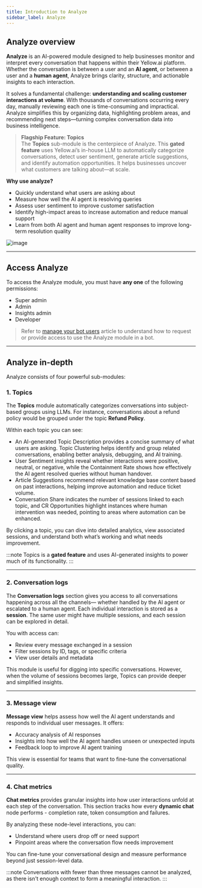 ```yaml
---
title: Introduction to Analyze
sidebar_label: Analyze
---
```


## Analyze overview

**Analyze** is an AI-powered module designed to help businesses monitor and interpret every conversation that happens within their Yellow.ai platform. Whether the conversation is between a user and an **AI agent**, or between a user and a **human agent**, Analyze brings clarity, structure, and actionable insights to each interaction.

It solves a fundamental challenge: **understanding and scaling customer interactions at volume**. With thousands of conversations occurring every day, manually reviewing each one is time-consuming and impractical. Analyze simplifies this by organizing data, highlighting problem areas, and recommending next steps—turning complex conversation data into business intelligence.           


> **Flagship Feature: Topics**  
> The **Topics** sub-module is the centerpiece of Analyze. This **gated feature** uses Yellow.ai’s in-house LLM to automatically categorize conversations, detect user sentiment, generate article suggestions, and identify automation opportunities. It helps businesses uncover what customers are talking about—at scale.

**Why use analyze?**        

- Quickly understand what users are asking about
- Measure how well the AI agent is resolving queries
- Assess user sentiment to improve customer satisfaction
- Identify high-impact areas to increase automation and reduce manual support
- Learn from both AI agent and human agent responses to improve long-term resolution quality


![image](https://imgur.com/DH5YkBg.png)

---

## Access Analyze

To access the Analyze module, you must have **any one** of the following permissions:
- Super admin
- Admin
- Insights admin
- Developer


> Refer to [manage your bot users](https://docs.yellow.ai/docs/platform_concepts/Getting%20Started/add-bot-collaborators#share-bot-access) article to understand how to request or provide access to use the Analyze module in a bot.


---

## Analyze in-depth

Analyze consists of four powerful sub-modules:


### 1. Topics

The **Topics** module automatically categorizes conversations into subject-based groups using LLMs. For instance, conversations about a refund policy would be grouped under the topic **Refund Policy**.

Within each topic you can see:                      
- An AI-generated Topic Description provides a concise summary of what users are asking. Topic Clustering helps identify and group related conversations, enabling better analysis, debugging, and AI training.                   
- User Sentiment insights reveal whether interactions were positive, neutral, or negative, while the Containment Rate shows how effectively the AI agent resolved queries without human handover.                    
- Article Suggestions recommend relevant knowledge base content based on past interactions, helping improve automation and reduce ticket volume.                      
- Conversation Share indicates the number of sessions linked to each topic, and CR Opportunities highlight instances where human intervention was needed, pointing to areas where automation can be enhanced.                        
                             
By clicking a topic, you can dive into detailed analytics, view associated sessions, and understand both what’s working and what needs improvement.                  

:::note
Topics is a **gated feature** and uses AI-generated insights to power much of its functionality.
:::


---

### 2. Conversation logs

The **Conversation logs** section gives you access to all conversations happening across all the channels— whether handled by the AI agent or escalated to a human agent. Each individual interaction is stored as a **session**. The same user might have multiple sessions, and each session can be explored in detail.

You with access can:
- Review every message exchanged in a session
- Filter sessions by ID, tags, or specific criteria
- View user details and metadata

This module is useful for digging into specific conversations. However, when the volume of sessions becomes large, Topics can provide deeper and simplified insights.

---

### 3. Message view

**Message view** helps assess how well the AI agent understands and responds to individual user messages. It offers:
- Accuracy analysis of AI responses
- Insights into how well the AI agent handles unseen or unexpected inputs
- Feedback loop to improve AI agent training

This view is essential for teams that want to fine-tune the conversational quality.

---

### 4. Chat metrics

**Chat metrics** provides granular insights into how user interactions unfold at each step of the conversation. This section tracks how every **dynamic chat** node performs - completion rate, token consumption and failures.

By analyzing these node-level interactions, you can:
* Understand where users drop off or need support
* Pinpoint areas where the conversation flow needs improvement

You can fine-tune your conversational design and measure performance beyond just session-level data.


:::note
Conversations with fewer than three messages cannot be analyzed, as there isn't enough context to form a meaningful interaction.
:::